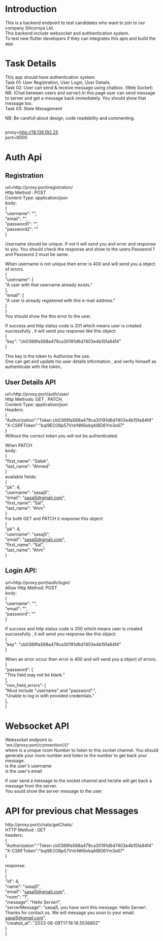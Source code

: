 # Introduction
This is a backend endpoint to test candidates who want to join to our company Silicornya Ltd. \
This backend include websocket and autthentication system. \
To test new flutter developers if they can integrates this apis and build the app.

# Task Details
This app should have authentication system. \
Task 01: User Registration, User Login, User Details. \
Task 02: User can send & receive message using chatbox. (Web Socket) \
NB: (Chat between users and server).In this page user can send message to server and get a message back immediately. You should show that message too.  \
Task 03: State Management

NB: Be carefull about design, code readability and commenting.

##
proxy=http://18.136.192.25 \
port=8000 
# Auth Api
## Registration
url=http://proxy:port/registration/ \
Http Method : POST \
Content-Type: application/json \
body: \
{ \
    "username": "", \
    "email": "", \
    "password1": "", \
    "password2": "" \
} 

Username should be unique. If not it will send you and error and response to you. You should check the response and show to the users.Password 1 and Password 2 must be same.

When username is not unique then error is 400 and will send you a object of errors. \
{ \
    "username": [ \
        "A user with that username already exists." \
    ], \
    "email": [ \
        "A user is already registered with this e-mail address." \
    ] \
} \
You should show the this error to the user. 

If success and http status code is 201 which means user is created successfully , it will send you response like this object: \
{ \
    "key": "cb0389fa588a479ca30191d6d7403e4b15fa84f4" \
} 

This key is the token to Authorize the use. \
One can get and update his user details information , and verify himself as authenticate with the token,

## User Details API
url=http://proxy:port/auth/user/ \
Http Methods: GET , PATCH, \
Content-Type: application/json \
Headers: \
{ \
    "Authorization":"Token cb0389fa588a479ca30191d6d7403e4b15fa84f4" \
    "X-CSRFToken":"bqI9EO39p57VnlrNK6xkqAIBD6Ym3x67"\
} \
Without the correct token you will not be authenticated.

When PATCH \
body: \
{ \
    "first_name": "Salek",  \
    "last_name": "Ahmed" \
} \
available fields: \
{ \
    "pk": 4, \
    "username": "sasaj5", \
    "email": "sasaj5@gmail.com", \
    "first_name": "Sal", \
    "last_name": "Ahm" \
} \
For both GET and PATCH it response this object: \
{ \
    "pk": 4, \
    "username": "sasaj5", \
    "email": "sasaj5@gmail.com", \
    "first_name": "Sal",  \
    "last_name": "Ahm" \
} 

## Login API:

url=http://proxy:port/auth/login/ \
Allow Http Method: POST \
body: \
{ \
    "username": "", \
    "email": "", \
    "password": "" \
} 


If success and http status code is 200 which means user is created successfully , it will send you response like this object: \
{ \
    "key": "cb0389fa588a479ca30191d6d7403e4b15fa84f4" \
} 

When an error occur then error is 400 and will send you a object of errors. \
{ \
    "password": [ \
        "This field may not be blank." \
    ], \
     "non_field_errors": [ \
        "Must include \"username\" and \"password\".", \
         "Unable to log in with provided credentials." \
    ], \
} 

# Websocket API

Websocket endpoint is: \
'ws://proxy:port/connection/<room>/<name>/<email>/' \
where <room> is a unique room Number to listen to this socket channel. You should generate your room number and listen to the number to get back your message. \
<name> is the user's username \
<email> is the user's email 

If user send a message to the socket channel and he/she will get back a message from the server. \
You sould show the server message to the user. 


# API for previous chat Messages
http://proxy:port/chats/getChats/ \
HTTP Method : GET \
headers: \
{ \
    "Authorization":"Token cb0389fa588a479ca30191d6d7403e4b15fa84f4" \
    "X-CSRFToken":"bqI9EO39p57VnlrNK6xkqAIBD6Ym3x67"\
} 

response: \
[ \
    { \
        "id": 4, \
        "name": "sasaj5", \
        "email": "sasaj5@gmail.com", \
        "room": "1", \
        "message": "Hello Server!", \
        "serverMessage": "sasaj5, you have sent this message: Hello Server!. Thanks for contact us. We will message you soon to your email: sasaj5@gmail.com", \
        "created_at": "2023-06-09T17:18:18.553680Z" \
    } \
] 
